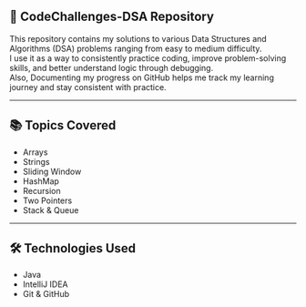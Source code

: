 
## 📘 CodeChallenges-DSA Repository

This repository contains my solutions to various Data Structures and Algorithms (DSA) problems ranging from easy to medium difficulty.  
I use it as a way to consistently practice coding, improve problem-solving skills, and better understand logic through debugging.  
Also, Documenting my progress on GitHub helps me track my learning journey and stay consistent with practice.

---

## 📚 Topics Covered

- Arrays  
- Strings  
- Sliding Window  
- HashMap  
- Recursion  
- Two Pointers  
- Stack & Queue

---

## 🛠️ Technologies Used

- Java  
- IntelliJ IDEA  
- Git & GitHub
